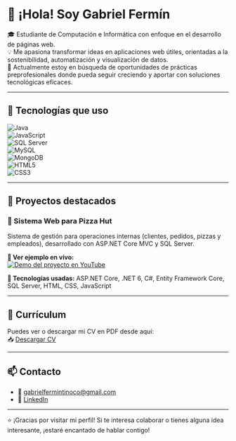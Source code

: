 # 👋 ¡Hola! Soy Gabriel Fermín

🎓 Estudiante de Computación e Informática con enfoque en el desarrollo de páginas web.  
💡 Me apasiona transformar ideas en aplicaciones web útiles, orientadas a la sostenibilidad, automatización y visualización de datos.  
🚀 Actualmente estoy en búsqueda de oportunidades de prácticas preprofesionales donde pueda seguir creciendo y aportar con soluciones tecnológicas eficaces.

---

## 🧰 Tecnologías que uso

![Java](https://img.shields.io/badge/Java-ED8B00?style=flat&logo=java&logoColor=white)  
![JavaScript](https://img.shields.io/badge/JavaScript-F7DF1E?style=flat&logo=javascript&logoColor=black)  
![SQL Server](https://img.shields.io/badge/SQL_Server-CC2927?style=flat&logo=microsoft-sql-server&logoColor=white)  
![MySQL](https://img.shields.io/badge/MySQL-00000F?style=flat&logo=mysql&logoColor=white)  
![MongoDB](https://img.shields.io/badge/MongoDB-47A248?style=flat&logo=mongodb&logoColor=white)  
![HTML5](https://img.shields.io/badge/HTML5-E34F26?style=flat&logo=html5&logoColor=white)  
![CSS3](https://img.shields.io/badge/CSS3-1572B6?style=flat&logo=css3&logoColor=white)

---

## 📂 Proyectos destacados

### 🍕 Sistema Web para Pizza Hut

Sistema de gestión para operaciones internas (clientes, pedidos, pizzas y empleados), desarrollado con ASP.NET Core MVC y SQL Server.

**🔗 Ver ejemplo en vivo:**  
[![Demo del proyecto en YouTube](https://img.youtube.com/vi/CjWG10N2VhI/maxresdefault.jpg)](https://youtu.be/CjWG10N2VhI)

**📌 Tecnologías usadas:** ASP.NET Core, .NET 6, C#, Entity Framework Core, SQL Server, HTML, CSS, JavaScript

---

## 📄 Currículum

Puedes ver o descargar mi CV en PDF desde aquí:  
📥 [Descargar CV](./Gabriel-Fermin-CV.pdf)

---

## 📫 Contacto

- 📧 gabrielfermintinoco@gmail.com  
- 🔗 [LinkedIn](https://www.linkedin.com/in/gabrielfermin18)

---

⭐ ¡Gracias por visitar mi perfil! Si te interesa colaborar o tienes alguna idea interesante, ¡estaré encantado de hablar contigo!
